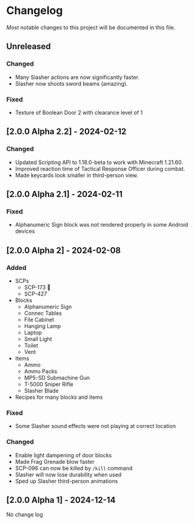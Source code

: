 # Changelog

*Most* notable changes to this project will be documented in this file.

## Unreleased

### Changed

- Many Slasher actions are now significantly faster.
- Slasher now shoots sword beams (amazing).

### Fixed

- Texture of Boolean Door 2 with clearance level of 1

## [2.0.0 Alpha 2.2] - 2024-02-12

### Changed

- Updated Scripting API to 1.18.0-beta to work with Minecraft 1.21.60.
- Improved reaction time of Tactical Response Officer during combat.
- Made keycards look smaller in third-person view.

## [2.0.0 Alpha 2.1] - 2024-02-11

### Fixed

- Alphanumeric Sign block was not rendered properly in some Android devices

## [2.0.0 Alpha 2] - 2024-02-08

### Added

- SCPs
  - SCP-173 :moyai:
  - SCP-427
- Blocks
  - Alphanumeric Sign
  - Connec Tables
  - File Cabinet
  - Hanging Lamp
  - Laptop
  - Small Light
  - Toilet
  - Vent
- Items
  - Ammo
  - Ammo Packs
  - MP5-SD Submachine Gun
  - T-5000 Sniper Rifle
  - Slasher Blade
- Recipes for many blocks and items

### Fixed

- Some Slasher sound effects were not playing at correct location

### Changed

- Enable light dampening of door blocks
- Made Frag Grenade blow faster
- SCP-096 can now be killed by `/kill` command
- Slasher will now lose durability when used
- Sped up Slasher third-person animations

## [2.0.0 Alpha 1] - 2024-12-14

No change log

